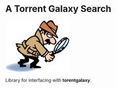 # A Torrent Galaxy Search

<img src="https://github.com/rlongio/torrent_galaxy_search/blob/master/docs/img/detective.png?raw=true" alt="drawing" width="200"/>

Library for interfacing with **torentgalaxy**.
